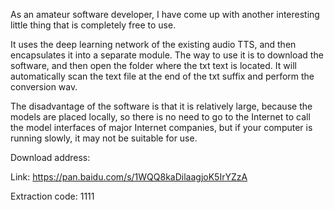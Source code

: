  As an amateur software developer, I have come up with another interesting little thing that is completely free to use. 

 It uses the deep learning network of the existing audio TTS, and then encapsulates it into a separate module. The way to use it is to download the software, and then open the folder where the txt text is located. It will automatically scan the text file at the end of the txt suffix and perform the conversion wav. 

 The disadvantage of the software is that it is relatively large, because the models are placed locally, so there is no need to go to the Internet to call the model interfaces of major Internet companies, but if your computer is running slowly, it may not be suitable for use. 

 Download address: 

 Link: https://pan.baidu.com/s/1WQQ8kaDilaagjoK5IrYZzA 

 Extraction code: 1111 

